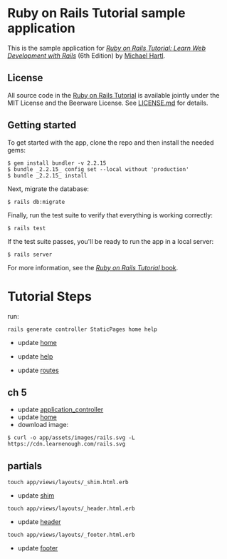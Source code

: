 # Ruby on Rails Tutorial sample application

This is the sample application for
[*Ruby on Rails Tutorial:
Learn Web Development with Rails*](https://www.railstutorial.org/)
(6th Edition)
by [Michael Hartl](https://www.michaelhartl.com/).

## License

All source code in the [Ruby on Rails Tutorial](https://www.railstutorial.org/)
is available jointly under the MIT License and the Beerware License. See
[LICENSE.md](LICENSE.md) for details.

## Getting started

To get started with the app, clone the repo and then install the needed gems:

```
$ gem install bundler -v 2.2.15
$ bundle _2.2.15_ config set --local without 'production'
$ bundle _2.2.15_ install
```

Next, migrate the database:

```
$ rails db:migrate
```

Finally, run the test suite to verify that everything is working correctly:

```
$ rails test
```

If the test suite passes, you'll be ready to run the app in a local server:

```
$ rails server
```

For more information, see the
[*Ruby on Rails Tutorial* book](https://www.railstutorial.org/book).

# Tutorial Steps

run:
```
rails generate controller StaticPages home help
```

- update [home](app/views/static_pages/home.html.erb)
- update [help](app/views/static_pages/help.html.erb)

- update [routes](config/routes.rb)

## ch 5

- update [application_controller](app/views/layouts/application.html.erb)
- update [home](app/views/static_pages/home.html.erb)
- download image:

```
$ curl -o app/assets/images/rails.svg -L https://cdn.learnenough.com/rails.svg
```

## partials

```
touch app/views/layouts/_shim.html.erb
```
- update [shim](app/views/layouts/_shim.html.erb)

```
touch app/views/layouts/_header.html.erb
```

- update [header](app/views/layouts/_header.html.erb)

```
touch app/views/layouts/_footer.html.erb    
```
- update [footer](app/views/layouts/_footer.html.erb)

